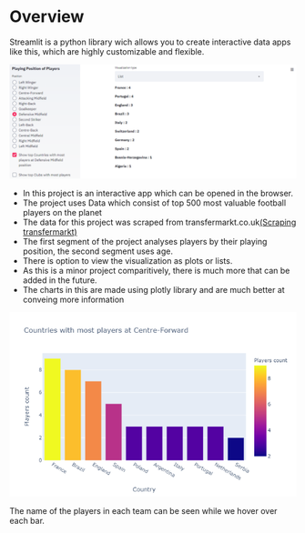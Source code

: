 # Overview
Streamlit is a python library wich allows you to create interactive data apps like this, which are highly customizable and flexible.

![Example 1](https://github.com/Jaseem-Mohammed/Streamlit_Data_App/blob/main/images/streamlit_1.JPG)

- In this project is an interactive app which can be opened in the browser.
- The project uses Data which consist of top 500 most valuable football players on the planet
- The data for this project was scraped from transfermarkt.co.uk[(Scraping transfermarkt)](https://github.com/Jaseem-Mohammed/TransferMarkt-Web-Scraping)
- The first segment of the project analyses players by their playing position, the second segment uses age.
- There is option to view the visualization as plots or lists.
- As this is a minor project comparitively, there is much more that can be added in the future.
- The charts in this are made using plotly library and are much better at conveing more information

![Example 2](https://github.com/Jaseem-Mohammed/Streamlit_Data_App/blob/main/images/newplot.png)

The name of the players in each team can be seen while we hover over each bar.
